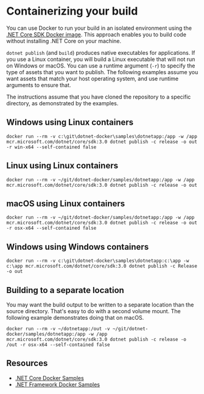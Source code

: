# Containerizing your build

You can use Docker to run your build in an isolated environment using the [.NET Core SDK Docker image](https://hub.docker.com/_/microsoft-dotnet-core-sdk/). This approach enables you to build code without installing .NET Core on your machine.

`dotnet publish` (and `build`) produces native executables for applications. If you use a Linux container, you will build a Linux executable that will not run on Windows or macOS. You can use a runtime argument (`-r`) to specify the type of assets that you want to publish. The following examples assume you want assets that match your host operating system, and use runtime arguments to ensure that.

The instructions assume that you have cloned the repository to a specific directory, as demonstrated by the examples.

## Windows using Linux containers

```console
docker run --rm -v c:\git\dotnet-docker\samples\dotnetapp:/app -w /app mcr.microsoft.com/dotnet/core/sdk:3.0 dotnet publish -c release -o out -r win-x64 --self-contained false
```

## Linux using Linux containers

```console
docker run --rm -v ~/git/dotnet-docker/samples/dotnetapp:/app -w /app mcr.microsoft.com/dotnet/core/sdk:3.0 dotnet publish -c release -o out
```

## macOS using Linux containers

```console
docker run --rm -v ~/git/dotnet-docker/samples/dotnetapp:/app -w /app mcr.microsoft.com/dotnet/core/sdk:3.0 dotnet publish -c release -o out -r osx-x64 --self-contained false
```

## Windows using Windows containers

```console
docker run --rm -v c:\git\dotnet-docker\samples\dotnetapp:c:\app -w c:\app mcr.microsoft.com/dotnet/core/sdk:3.0 dotnet publish -c Release -o out
```

## Building to a separate location

You may want the build output to be written to a separate location than the source directory. That's easy to do with a second volume mount. The following example demonstrates doing that on macOS.

```console
docker run --rm -v ~/dotnetapp:/out -v ~/git/dotnet-docker/samples/dotnetapp:/app -w /app mcr.microsoft.com/dotnet/core/sdk:3.0 dotnet publish -c release -o /out -r osx-x64 --self-contained false
```

## Resources

* [.NET Core Docker Samples](../README.md)
* [.NET Framework Docker Samples](https://github.com/microsoft/dotnet-framework-docker/blob/master/samples/README.md)
